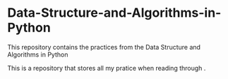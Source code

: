 # Data-Structure-and-Algorithms-in-Python
This repository contains the practices from the Data Structure and Algorithms in Python

This is a repository that stores all my pratice when reading through 
<Data Structures and Algorithms Using Python>.
